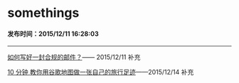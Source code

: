 somethings
===

#### 发布时间：2015/12/11 16:28:03 


----------

[如何写好一封合规的邮件？](http://blog.zhangxingqiu.cn/index.html?name=share/write-email)—— 2015/12/11 补充

[10 分钟 教你用谷歌地图做一张自己的旅行足迹](share/make-a-map)——2015/12/14 补充